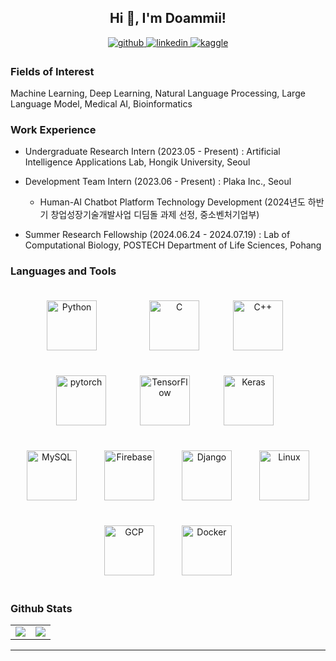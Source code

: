 ## <div align="center">Hi 👋, I'm Doammii!</div>  
  

<div align="center">
<a href="https://github.com/doammii" target="_blank">
<img src=https://img.shields.io/badge/github-%2324292e.svg?&style=for-the-badge&logo=github&logoColor=white alt=github style="margin-bottom: 5px;" />
</a>
<a href="https://www.linkedin.com/in/doammii/" target="_blank">
<img src=https://img.shields.io/badge/linkedin-%231E77B5.svg?&style=for-the-badge&logo=linkedin&logoColor=white alt=linkedin style="margin-bottom: 5px;" />
</a>
<a href="https://www.kaggle.com/doammii" target="_blank">
<img src=https://img.shields.io/badge/kaggle-%2344BAE8.svg?&style=for-the-badge&logo=kaggle&logoColor=white alt=kaggle style="margin-bottom: 5px;" />
</a>  
</div>  

### Fields of Interest
﻿Machine Learning, Deep Learning, Natural Language Processing, Large Language Model, Medical AI, Bioinformatics

### Work Experience 
- Undergraduate Research Intern (2023.05 - Present) : Artificial Intelligence Applications Lab, Hongik University, Seoul
 
- Development Team Intern (2023.06 - Present) : Plaka Inc., Seoul
    - Human-AI Chatbot Platform Technology Development (2024년도 하반기 창업성장기술개발사업 디딤돌 과제 선정, 중소벤처기업부)
- Summer Research Fellowship (2024.06.24 - 2024.07.19) : Lab of Computational Biology, POSTECH Department of Life Sciences, Pohang


### Languages and Tools  
<div align="center">  
<a href="https://www.python.org/" target="_blank"><img style="margin: 20px; padding-right: 40px" src="https://profilinator.rishav.dev/skills-assets/python-original.svg" alt="Python" height="80" /></a>  
<a href="https://www.cprogramming.com/" target="_blank"><img style="margin: 20px; padding-right: 10px" src="https://profilinator.rishav.dev/skills-assets/c-original.svg" alt="C" height="80" /></a>  
<a href="https://www.cplusplus.com/" target="_blank"><img style="margin: 20px; padding-right: 10px" src="https://profilinator.rishav.dev/skills-assets/cplusplus-original.svg" alt="C++" height="80" /></a>  
<a href="https://pytorch.org/" target="_blank"><img style="margin: 20px; padding-right: 10px" src="https://profilinator.rishav.dev/skills-assets/pytorch-icon.svg" alt="pytorch" height="80" /></a>  
<a href="https://www.tensorflow.org/" target="_blank"><img style="margin: 20px; padding-right: 10px" src="https://profilinator.rishav.dev/skills-assets/tensorflow-icon.svg" alt="TensorFlow" height="80" /></a>  
<a href="https://keras.io/" target="_blank"><img style="margin: 20px; padding-right: 10px" src="https://profilinator.rishav.dev/skills-assets/keras.png" alt="Keras" height="80" /></a>  
</div>  

<div align="center">  
<a href="https://www.mysql.com/" target="_blank"><img style="margin: 20px" src="https://profilinator.rishav.dev/skills-assets/mysql-original-wordmark.svg" alt="MySQL" height="80" /></a>  
<a href="https://firebase.google.com/" target="_blank"><img style="margin: 20px" src="https://profilinator.rishav.dev/skills-assets/firebase.png" alt="Firebase" height="80" /></a>  
<a href="https://www.djangoproject.com/" target="_blank"><img style="margin: 20px" src="https://profilinator.rishav.dev/skills-assets/django-original.svg" alt="Django" height="80" /></a>  
<a href="https://www.linux.org/" target="_blank"><img style="margin: 20px" src="https://profilinator.rishav.dev/skills-assets/linux-original.svg" alt="Linux" height="80" /></a>  
<a href="https://cloud.google.com/" target="_blank"><img style="margin: 20px" src="https://profilinator.rishav.dev/skills-assets/google_cloud-icon.svg" alt="GCP" height="80" /></a>  
<a href="https://www.docker.com/" target="_blank"><img style="margin: 20px" src="https://profilinator.rishav.dev/skills-assets/docker-original-wordmark.svg" alt="Docker" height="80" /></a>  
</div>  

### Github Stats  
<table width="100%">
  <tr>
    <td valign="top" width="50%">
      <div align="center"><img src="https://github-readme-stats.vercel.app/api?username=doammii&show_icons=true&count_private=true&hide_border=true" align="center" /></div>
    </td>
    <td valign="top" width="50%">
      <img src="https://github-readme-stats.vercel.app/api/top-langs/?username=doammii&hide_border=true&layout=compact" align="center" />
    </td>
  </tr>
</table> 

----
<div align="center">

